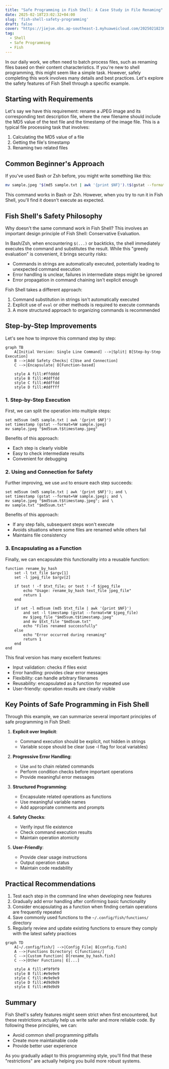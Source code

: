 ```yaml
---
title: "Safe Programming in Fish Shell: A Case Study in File Renaming"
date: 2025-02-18T23:02:32+04:00
slug: 'fish-shell-safety-programming'
draft: false
cover: "https://jiejue.obs.ap-southeast-1.myhuaweicloud.com/20250218230450853.webp"
tag:
  - Shell
  - Safe Programming
  - Fish
---
```


In our daily work, we often need to batch process files, such as renaming files based on their content characteristics. If you're new to shell programming, this might seem like a simple task. However, safely completing this work involves many details and best practices. Let's explore the safety features of Fish Shell through a specific example.

<!--more-->

## Starting with Requirements

Let's say we have this requirement: rename a JPEG image and its corresponding text description file, where the new filename should include the MD5 value of the text file and the timestamp of the image file. This is a typical file processing task that involves:

1. Calculating the MD5 value of a file
2. Getting the file's timestamp
3. Renaming two related files

## Common Beginner's Approach

If you've used Bash or Zsh before, you might write something like this:

```bash
mv sample.jpeg "$(md5 sample.txt | awk '{print $NF}').t$(gstat --format=%W sample.jpeg).jpeg"
```

This command works in Bash or Zsh. However, when you try to run it in Fish Shell, you'll find it doesn't execute as expected.

## Fish Shell's Safety Philosophy

Why doesn't the same command work in Fish Shell? This involves an important design principle of Fish Shell: Conservative Evaluation.

In Bash/Zsh, when encountering `$(...)` or backticks, the shell immediately executes the command and substitutes the result. While this "greedy evaluation" is convenient, it brings security risks:
- Commands in strings are automatically executed, potentially leading to unexpected command execution
- Error handling is unclear, failures in intermediate steps might be ignored
- Error propagation in command chaining isn't explicit enough

Fish Shell takes a different approach:
1. Command substitution in strings isn't automatically executed
2. Explicit use of `eval` or other methods is required to execute commands
3. A more structured approach to organizing commands is recommended

## Step-by-Step Improvements

Let's see how to improve this command step by step:

```mermaid
graph TB
    A[Initial Version: Single Line Command] -->|Split| B[Step-by-Step Execution]
    B -->|Add Safety Checks| C[Use and Connection]
    C -->|Encapsulate| D[Function-based]
    
    style A fill:#ffdddd
    style B fill:#ddffdd
    style C fill:#ddffdd
    style D fill:#ddffff
```

### 1. Step-by-Step Execution
First, we can split the operation into multiple steps:

```fish
set md5sum (md5 sample.txt | awk '{print $NF}')
set timestamp (gstat --format=%W sample.jpeg)
mv sample.jpeg "$md5sum.t$timestamp.jpeg"
```

Benefits of this approach:
- Each step is clearly visible
- Easy to check intermediate results
- Convenient for debugging

### 2. Using and Connection for Safety

Further improving, we use `and` to ensure each step succeeds:

```fish
set md5sum (md5 sample.txt | awk '{print $NF}'); and \
set timestamp (gstat --format=%W sample.jpeg); and \
mv sample.jpeg "$md5sum.t$timestamp.jpeg"; and \
mv sample.txt "$md5sum.txt"
```

Benefits of this approach:
- If any step fails, subsequent steps won't execute
- Avoids situations where some files are renamed while others fail
- Maintains file consistency

### 3. Encapsulating as a Function

Finally, we can encapsulate this functionality into a reusable function:

```fish
function rename_by_hash
    set -l txt_file $argv[1]
    set -l jpeg_file $argv[2]
    
    if test ! -f $txt_file; or test ! -f $jpeg_file
        echo "Usage: rename_by_hash text_file jpeg_file"
        return 1
    end
    
    if set -l md5sum (md5 $txt_file | awk '{print $NF}')
        and set -l timestamp (gstat --format=%W $jpeg_file)
        mv $jpeg_file "$md5sum.t$timestamp.jpeg"
        and mv $txt_file "$md5sum.txt"
        echo "Files renamed successfully"
    else
        echo "Error occurred during renaming"
        return 1
    end
end
```

This final version has many excellent features:
- Input validation: checks if files exist
- Error handling: provides clear error messages
- Flexibility: can handle arbitrary filenames
- Reusability: encapsulated as a function for repeated use
- User-friendly: operation results are clearly visible

## Key Points of Safe Programming in Fish Shell

Through this example, we can summarize several important principles of safe programming in Fish Shell:

1. **Explicit over Implicit**:
   - Command execution should be explicit, not hidden in strings
   - Variable scope should be clear (use -l flag for local variables)

2. **Progressive Error Handling**:
   - Use `and` to chain related commands
   - Perform condition checks before important operations
   - Provide meaningful error messages

3. **Structured Programming**:
   - Encapsulate related operations as functions
   - Use meaningful variable names
   - Add appropriate comments and prompts

4. **Safety Checks**:
   - Verify input file existence
   - Check command execution results
   - Maintain operation atomicity

5. **User-Friendly**:
   - Provide clear usage instructions
   - Output operation status
   - Maintain code readability

## Practical Recommendations

1. Test each step in the command line when developing new features
2. Gradually add error handling after confirming basic functionality
3. Consider encapsulating as a function when finding certain operations are frequently repeated
4. Save commonly used functions to the `~/.config/fish/functions/` directory
5. Regularly review and update existing functions to ensure they comply with the latest safety practices

```mermaid
graph TD
    A[~/.config/fish/] -->|Config File| B[config.fish]
    A -->|Functions Directory| C[functions/]
    C -->|Custom Function| D[rename_by_hash.fish]
    C -->|Other Functions| E[...]
    
    style A fill:#f9f9f9
    style B fill:#e9e9e9
    style C fill:#e9e9e9
    style D fill:#d9d9d9
    style E fill:#d9d9d9
```

## Summary

Fish Shell's safety features might seem strict when first encountered, but these restrictions actually help us write safer and more reliable code. By following these principles, we can:
- Avoid common shell programming pitfalls
- Create more maintainable code
- Provide better user experience

As you gradually adapt to this programming style, you'll find that these "restrictions" are actually helping you build more robust systems.
